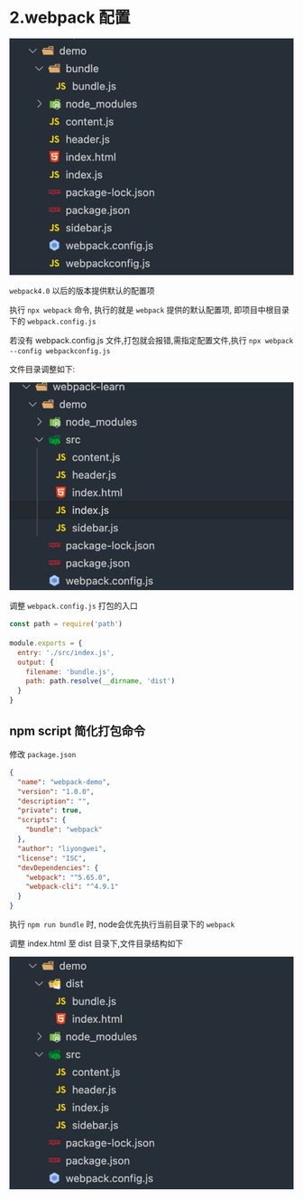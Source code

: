 # 2.webpack 配置

![image](./assets/项目目录.png)

`webpack4.0` 以后的版本提供默认的配置项

执行 `npx webpack` 命令, 执行的就是 `webpack` 提供的默认配置项, 即项目中根目录下的 `webpack.config.js`

若没有 webpack.config.js 文件,打包就会报错,需指定配置文件,执行 `npx webpack --config webpackconfig.js`

文件目录调整如下:

![image](./assets/文件结构调整.png)

调整 `webpack.config.js` 打包的入口

```javascript
const path = require('path')

module.exports = {
  entry: './src/index.js',
  output: {
    filename: 'bundle.js',
    path: path.resolve(__dirname, 'dist')
  }
}
```

## npm script 简化打包命令

修改 `package.json`

```json
{
  "name": "webpack-demo",
  "version": "1.0.0",
  "description": "",
  "private": true,
  "scripts": {
    "bundle": "webpack"
  },
  "author": "liyongwei",
  "license": "ISC",
  "devDependencies": {
    "webpack": "^5.65.0",
    "webpack-cli": "^4.9.1"
  }
}
```

执行 `npm run bundle` 时, node会优先执行当前目录下的 `webpack`

调整 index.html 至 dist 目录下,文件目录结构如下

![image](./assets/文件结构调整_2.png)
